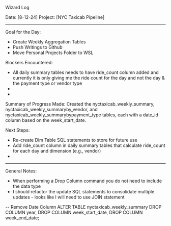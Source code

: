 Wizard Log

Date: [8-12-24]
Project: [NYC Taxicab Pipeline]
________________________________________
Goal for the Day:
- Create Weekly Aggregation Tables
- Push Writings to Github
- Move Personal Projects Folder to WSL


Blockers Encountered:
- All daily summary tables  needs to have ride_count column added and currently it is only giving me the ride count for the day and not the day & the payment type or vendor type
- 
- 

Summary of Progress Made:
Created the nyctaxicab_weekly_summary, nyctaxicab_weekly_summaryby_vendor, and nyctaxicab_weekly_summarybypayment_type tables, each with a date_id column based on the week_start_date.

Next Steps:
- Re-create Dim Table SQL statements to store for future use
- Add ride_count column in daily summary tables that calculate ride_count for each day and dimension (e.g., vendor)
-

________________________________________
General Notes:
- When performing a Drop Column command you do not need to include the data type
- I should refactor the update SQL statements to consolidate multiple updates - looks like I will need to use JOIN statement

-- Remove Date Column
ALTER TABLE nyctaxicab_weekly_summary
DROP COLUMN year,
DROP COLUMN week_start_date,
DROP COLUMN week_end_date;
